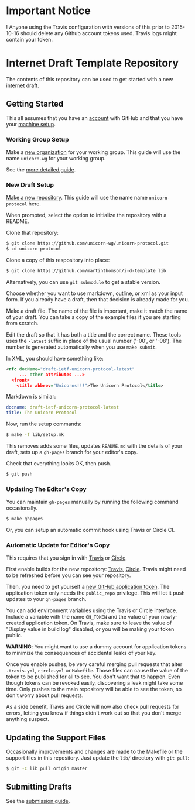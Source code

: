 # Important Notice

! Anyone using the Travis configuration with versions of this prior to 2015-10-16
should delete any Github account tokens used.  Travis logs might contain
your token.

# Internet Draft Template Repository

The contents of this repository can be used to get started with a new internet
draft.

## Getting Started

This all assumes that you have an [account](https://github.com/join) with
GitHub and that you have your [machine setup](https://github.com/martinthomson/i-d-template/blob/master/doc/SETUP.md).

### Working Group Setup

Make a [new organization](https://github.com/organizations/new) for your working
group.  This guide will use the name `unicorn-wg` for your working group.

See the [more detailed guide](https://github.com/martinthomson/blob/master/doc/WG-SETUP.md).

### New Draft Setup

[Make a new repository](https://github.com/new).  This guide will use the
name name `unicorn-protocol` here.

When prompted, select the option to initialize the repository with a README.

Clone that repository:
```sh
$ git clone https://github.com/unicorn-wg/unicorn-protocol.git
$ cd unicorn-protocol
```

Clone a copy of this respository into place:

```sh
$ git clone https://github.com/martinthomson/i-d-template lib
```

Alternatively, you can use `git submodule` to get a stable version.

Choose whether you want to use markdown, outline, or xml as your input form.
If you already have a draft, then that decision is already made for you.

Make a draft file.  The name of the file is important, make it match the name of
your draft.  You can take a copy of the example files if you are starting from
scratch.

Edit the draft so that it has both a title and the correct name.  These tools
uses the `-latest` suffix in place of the usual number ('-00', or '-08').  The
number is generated automatically when you use `make submit`.

In XML, you should have something like:
```xml
<rfc docName="draft-ietf-unicorn-protocol-latest"
     ... other attributes ...>
  <front>
    <title abbrev="Unicorns!!!">The Unicorn Protocol</title>
```

Markdown is similar:
```yaml
docname: draft-ietf-unicorn-protocol-latest
title: The Unicorn Protocol
```

Now, run the setup commands:
```sh
$ make -f lib/setup.mk
```

This removes adds some files, updates `README.md` with the details of your
draft, sets up a `gh-pages` branch for your editor's copy.

Check that everything looks OK, then push.
```sh
$ git push
```


### Updating The Editor's Copy

You can maintain `gh-pages` manually by running the following command
occasionally.

```sh
$ make ghpages
```

Or, you can setup an automatic commit hook using Travis or Circle CI.


### Automatic Update for Editor's Copy

This requires that you sign in with [Travis](https://travis-ci.org/) or
[Circle](https://circleci.com/).

First enable builds for the new repository:
[Travis](https://travis-ci.org/profile),
[Circle](https://circleci.com/add-projects).  Travis might need to be refreshed
before you can see your repository.

Then, you need to get yourself a [new GitHub application
token](https://github.com/settings/tokens/new).  The application token only
needs the `public_repo` privilege.  This will let it push updates to your
`gh-pages` branch.

You can add environment variables using the Travis or Circle interface.  Include
a variable with the name `GH_TOKEN` and the value of your newly-created
application token.  On Travis, make sure to leave the value of "Display value in
build log" disabled, or you will be making your token public.

**WARNING**: You might want to use a dummy account for application tokens to
minimize the consequences of accidental leaks of your key.

Once you enable pushes, be very careful merging pull requests that alter
`.travis.yml`, `circle.yml` or `Makefile`.  Those files can cause the value of
the token to be published for all to see.  You don't want that to happen.  Even
though tokens can be revoked easily, discovering a leak might take some time.
Only pushes to the main repository will be able to see the token, so don't worry
about pull requests.

As a side benefit, Travis and Circle will now also check pull requests for
errors, letting you know if things didn't work out so that you don't merge
anything suspect.


## Updating the Support Files

Occasionally improvements and changes are made to the Makefile or the
support files in this repository.  Just update the `lib/` directory with
`git pull`:

```sh
$ git -C lib pull origin master
```


## Submitting Drafts

See the [submission guide](https://github.com/martinthomson/i-d-template/blob/master/doc/SUBMITTING.md).
